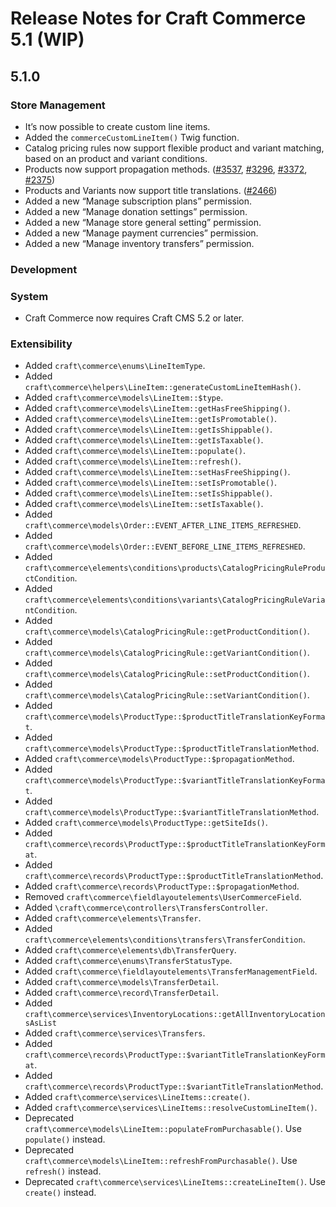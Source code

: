 # Release Notes for Craft Commerce 5.1 (WIP)

## 5.1.0

### Store Management
- It’s now possible to create custom line items.
- Added the `commerceCustomLineItem()` Twig function.
- Catalog pricing rules now support flexible product and variant matching, based on an product and variant conditions.
- Products now support propagation methods. ([#3537](https://github.com/craftcms/commerce/discussions/3537), [#3296](https://github.com/craftcms/commerce/discussions/3296), [#3372](https://github.com/craftcms/commerce/discussions/3372), [#2375](https://github.com/craftcms/commerce/discussions/2375))
- Products and Variants now support title translations. ([#2466](https://github.com/craftcms/commerce/discussions/2466))
- Added a new “Manage subscription plans” permission.
- Added a new “Manage donation settings” permission.
- Added a new “Manage store general setting” permission.
- Added a new “Manage payment currencies” permission.
- Added a new “Manage inventory transfers” permission.

### Development

### System
- Craft Commerce now requires Craft CMS 5.2 or later.

### Extensibility
- Added `craft\commerce\enums\LineItemType`.
- Added `craft\commerce\helpers\LineItem::generateCustomLineItemHash()`.
- Added `craft\commerce\models\LineItem::$type`.
- Added `craft\commerce\models\LineItem::getHasFreeShipping()`.
- Added `craft\commerce\models\LineItem::getIsPromotable()`.
- Added `craft\commerce\models\LineItem::getIsShippable()`.
- Added `craft\commerce\models\LineItem::getIsTaxable()`.
- Added `craft\commerce\models\LineItem::populate()`.
- Added `craft\commerce\models\LineItem::refresh()`.
- Added `craft\commerce\models\LineItem::setHasFreeShipping()`.
- Added `craft\commerce\models\LineItem::setIsPromotable()`.
- Added `craft\commerce\models\LineItem::setIsShippable()`.
- Added `craft\commerce\models\LineItem::setIsTaxable()`.
- Added `craft\commerce\models\Order::EVENT_AFTER_LINE_ITEMS_REFRESHED`.
- Added `craft\commerce\models\Order::EVENT_BEFORE_LINE_ITEMS_REFRESHED`.
- Added `craft\commerce\elements\conditions\products\CatalogPricingRuleProductCondition`.
- Added `craft\commerce\elements\conditions\variants\CatalogPricingRuleVariantCondition`.
- Added `craft\commerce\models\CatalogPricingRule::getProductCondition()`.
- Added `craft\commerce\models\CatalogPricingRule::getVariantCondition()`.
- Added `craft\commerce\models\CatalogPricingRule::setProductCondition()`.
- Added `craft\commerce\models\CatalogPricingRule::setVariantCondition()`.
- Added `craft\commerce\models\ProductType::$productTitleTranslationKeyFormat`.
- Added `craft\commerce\models\ProductType::$productTitleTranslationMethod`.
- Added `craft\commerce\models\ProductType::$propagationMethod`.
- Added `craft\commerce\models\ProductType::$variantTitleTranslationKeyFormat`.
- Added `craft\commerce\models\ProductType::$variantTitleTranslationMethod`.
- Added `craft\commerce\models\ProductType::getSiteIds()`.
- Added `craft\commerce\records\ProductType::$productTitleTranslationKeyFormat`.
- Added `craft\commerce\records\ProductType::$productTitleTranslationMethod`.
- Added `craft\commerce\records\ProductType::$propagationMethod`.
- Removed `craft\commerce\fieldlayoutelements\UserCommerceField`.
- Added `\craft\commerce\controllers\TransfersController`.
- Added `craft\commerce\elements\Transfer`.
- Added `craft\commerce\elements\conditions\transfers\TransferCondition`.
- Added `craft\commerce\elements\db\TransferQuery`.
- Added `craft\commerce\enums\TransferStatusType`.
- Added `craft\commerce\fieldlayoutelements\TransferManagementField`.
- Added `craft\commerce\models\TransferDetail`.
- Added `craft\commerce\record\TransferDetail`.
- Added `craft\commerce\services\InventoryLocations::getAllInventoryLocationsAsList`
- Added `craft\commerce\services\Transfers`.
- Added `craft\commerce\records\ProductType::$variantTitleTranslationKeyFormat`.
- Added `craft\commerce\records\ProductType::$variantTitleTranslationMethod`.
- Added `craft\commerce\services\LineItems::create()`.
- Added `craft\commerce\services\LineItems::resolveCustomLineItem()`.
- Deprecated `craft\commerce\models\LineItem::populateFromPurchasable()`. Use `populate()` instead.
- Deprecated `craft\commerce\models\LineItem::refreshFromPurchasable()`. Use `refresh()` instead.
- Deprecated `craft\commerce\services\LineItems::createLineItem()`. Use `create()` instead.
